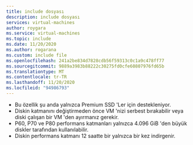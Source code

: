 ```yaml
---
title: include dosyası
description: include dosyası
services: virtual-machines
author: roygara
ms.service: virtual-machines
ms.topic: include
ms.date: 11/20/2020
ms.author: rogarana
ms.custom: include file
ms.openlocfilehash: 241a2be834d7828cdb56f59313c0c1a9c478ff77
ms.sourcegitcommit: 9889a3983b88222c30275fd0cfe60807976fd65b
ms.translationtype: MT
ms.contentlocale: tr-TR
ms.lasthandoff: 11/20/2020
ms.locfileid: "94986793"
---
```

- Bu özellik şu anda yalnızca Premium SSD 'Ler için destekleniyor.
- Diskin katmanını değiştirmeden önce VM 'nizi serbest bırakabilir veya diski çalışan bir VM 'den ayırmanız gerekir.
- P60, P70 ve P80 performans katmanları yalnızca 4.096 GiB 'den büyük diskler tarafından kullanılabilir.
- Diskin performans katmanı 12 saatte bir yalnızca bir kez indirgenir.